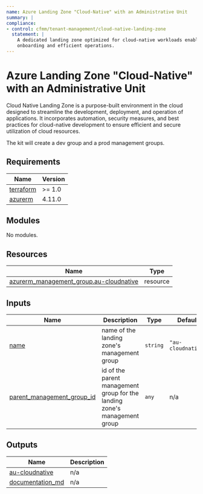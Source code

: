 ```yaml
---
name: Azure Landing Zone "Cloud-Native" with an Administrative Unit
summary: |
compliance:
- control: cfmm/tenant-management/cloud-native-landing-zone
  statement: |
    A dedicated landing zone optimized for cloud-native workloads enables quick
    onboarding and efficient operations.
---
```


# Azure Landing Zone "Cloud-Native" with an Administrative Unit

 Cloud Native Landing Zone is a purpose-built environment in the cloud designed to streamline the development, deployment,
 and operation of applications. It incorporates automation, security measures, and best practices for cloud-native development
 to ensure efficient and secure utilization of cloud resources.

The kit will create a dev group and a prod management groups.

<!-- BEGIN_TF_DOCS -->
## Requirements

| Name | Version |
|------|---------|
| <a name="requirement_terraform"></a> [terraform](#requirement\_terraform) | >= 1.0 |
| <a name="requirement_azurerm"></a> [azurerm](#requirement\_azurerm) | 4.11.0 |

## Modules

No modules.

## Resources

| Name | Type |
|------|------|
| [azurerm_management_group.au-cloudnative](https://registry.terraform.io/providers/hashicorp/azurerm/4.11.0/docs/resources/management_group) | resource |

## Inputs

| Name | Description | Type | Default | Required |
|------|-------------|------|---------|:--------:|
| <a name="input_name"></a> [name](#input\_name) | name of the landing zone's management group | `string` | `"au-cloudnative"` | no |
| <a name="input_parent_management_group_id"></a> [parent\_management\_group\_id](#input\_parent\_management\_group\_id) | id of the parent management group for the landing zone's management group | `any` | n/a | yes |

## Outputs

| Name | Description |
|------|-------------|
| <a name="output_au-cloudnative"></a> [au-cloudnative](#output\_au-cloudnative) | n/a |
| <a name="output_documentation_md"></a> [documentation\_md](#output\_documentation\_md) | n/a |
<!-- END_TF_DOCS -->
